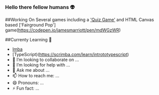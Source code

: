 ### Hello there fellow humans :alien:

##Working On
Several games including a ['Quiz Game'](https://jamesmarriott.github.io/English-Learning---Kids-Game/)
and HTML Canvas based ['Fairground Pop'] game(https://codepen.io/jamesmarriott/pen/mdWGzWR)

##Currenty Learning 🌱
- [Imba](https://github.com/imba/imba)
- [TypeScript)(https://scrimba.com/learn/intrototypescript)
- 👯 I’m looking to collaborate on ...
- 🤔 I’m looking for help with ...
- 💬 Ask me about ...
- 📫 How to reach me: ...
- 😄 Pronouns: ...
- ⚡ Fun fact: ...
